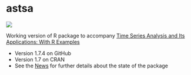 # astsa
<a href="https://github.com/nickpoison"><img src="https://img.shields.io/badge/NickyPoison-approved-ff69b4.svg?style=flat"></a> 


Working version of R package to accompany [Time Series Analysis and Its Applications: With R Examples](http://www.stat.pitt.edu/stoffer/tsa4/)

* Version 1.7.4 on GitHub
* Version 1.7 on CRAN 
* See the [News](https://github.com/nickpoison/astsa/blob/master/NEWS.md) for further details about the state of the package

